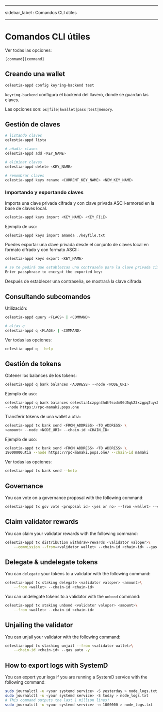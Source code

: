 - - -
sidebar_label : Comandos CLI útiles
- - -

# Comandos CLI útiles

Ver todas las opciones:

```console
[command][command]
```

## Creando una wallet

```sh
celestia-appd config keyring-backend test
```

`keyring-backend` configura el backend del llavero, donde se guardan las claves.

Las opciones son: `os|file|kwallet|pass|test|memory`.

## Gestión de claves

```sh
# listando claves
celestia-appd lista

# añadir claves
celestia-appd add <KEY_NAME>

# eliminar claves
celestia-appd delete <KEY_NAME>

# renombrar claves
celestia-appd keys rename <CURRENT_KEY_NAME> <NEW_KEY_NAME>
```

### Importando y exportando claves

Importa una clave privada cifrada y con clave privada ASCII-armored en la base de claves local.

```sh
celestia-appd keys import <KEY_NAME> <KEY_FILE>
```

Ejemplo de uso:

```sh
celestia-appd keys import amanda ./keyfile.txt
```

Puedes exportar una clave privada desde el conjunto de claves local en formato cifrado y con formato ASCII:

```sh
celestia-appd keys export <KEY_NAME>

# se te pedirá que establezcas una contraseña para la clave privada cifrada:
Enter passphrase to encrypt the exported key:
```

Después de establecer una contraseña, se mostrará la clave cifrada.

## Consultando subcomandos

Utilización:

```sh
celestia-appd query <FLAGS> | <COMMAND>

# alias q
celestia-appd q <FLAGS> | <COMMAND>
```

Ver todas las opciones:

```sh
celestia-appd q --help
```

## Gestión de tokens

Obtener los balances de los tokens:

```sh
celestia-appd q bank balances <ADDRESS> --node <NODE_URI>
```

Ejemplo de uso:

```sh
celestia-appd q bank balances celestia1czpgn3hdh9sodm06d5qk23xzgpq2uyc8ggdqgw \
--node https://rpc-mamaki.pops.one
```

Transferir tokens de una wallet a otra:

```sh
celestia-appd tx bank send <FROM_ADDRESS> <TO_ADDRESS> \
<amount> --node <NODE_URI> --chain-id <CHAIN_ID>
```

Ejemplo de uso:

```sh
celestia-appd tx bank send <FROM_ADDRESS> <TO_ADDRESS> \
19000000utia --node https://rpc-mamaki.pops.one/ --chain-id mamaki
```

Ver todas las opciones:

```sh
celestia-appd tx bank send --help
```

## Governance

You can vote on a governance proposal with the following command:

```sh
celestia-appd tx gov vote <proposal id> <yes or no> --from <wallet> --chain-id <chain-id>
```

## Claim validator rewards

You can claim your validator rewards with the following command:

```sh
celestia-appd tx distribution withdraw-rewards <validator valoper>\
    --commission --from=<validator wallet> --chain-id <chain-id> --gas auto -y
```

## Delegate & undelegate tokens

You can `delegate` your tokens to a validator with the following command:

```sh
celestia-appd tx staking delegate <validator valoper> <amount>\
    --from <wallet> --chain-id <chain-id>
```

You can undelegate tokens to a validator with the `unbond` command:

```sh
celestia-appd tx staking unbond <validator valoper> <amount>\
    --from <wallet> --chain-id <chain-id>
```

## Unjailing the validator

You can unjail your validator with the following command:

```sh
celestia-appd tx slashing unjail --from <validator wallet>\
    --chain-id <chain-id> --gas auto -y
```

## How to export logs with SystemD

You can export your logs if you are running a SystemD service with the following command:

```sh
sudo journalctl -u <your systemd service> -S yesterday > node_logs.txt
sudo journalctl -u <your systemd service> -S today > node_logs.txt
# This command outputs the last 1 million lines!
sudo journalctl -u <your systemd service> -n 1000000 > node_logs.txt
```
